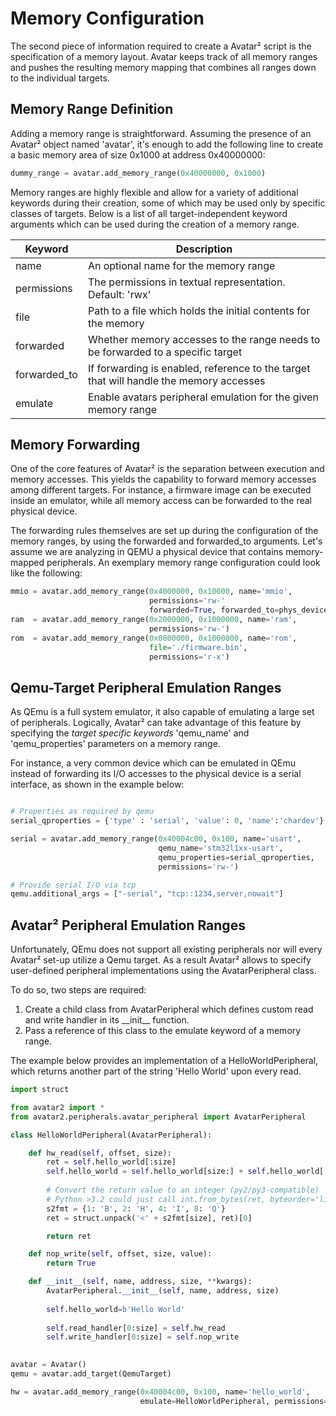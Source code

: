 # Memory Configuration

The second piece of information required to create a Avatar² script is the specification of
a memory layout. Avatar keeps track of all memory ranges and pushes the resulting
memory mapping that combines all ranges down to the individual targets.

## Memory Range Definition

Adding a memory range is straightforward. Assuming the presence of an Avatar²
object named 'avatar', it's enough to add the following line to create a basic
memory area of size 0x1000 at address 0x40000000:

```python
dummy_range = avatar.add_memory_range(0x40000000, 0x1000)
```

Memory ranges are highly flexible and allow for a variety of additional
keywords during their creation, some of which may be used only by 
specific classes of targets. Below is a list of all target-independent
keyword arguments which can be used during the creation of a memory range.

| Keyword      | Description                                                               |
|--------------|---------------------------------------------------------------------------|
| name         | An optional name for the memory range                                     |
| permissions  | The permissions in textual representation. Default: 'rwx'                 |
| file         | Path to a file which holds the initial contents for the memory            |
| forwarded    | Whether memory accesses to the range needs to be forwarded to a specific target |
| forwarded_to | If forwarding is enabled, reference to the target that will handle the memory accesses |
| emulate      | Enable avatars peripheral emulation for the given memory range            |

## Memory Forwarding

One of the core features of Avatar² is the separation between execution and 
memory accesses. This yields the capability to forward memory accesses
among different targets. For instance, a firmware image can be executed
inside an emulator, while all memory access can be forwarded to the real
physical device.

The forwarding rules themselves are set up during the configuration of the 
memory ranges, by using the forwarded and forwarded_to arguments.
Let's assume we are analyzing in QEMU a physical device that contains memory-mapped peripherals.
An exemplary memory range configuration could look like the following:

```python
mmio = avatar.add_memory_range(0x4000000, 0x10000, name='mmio',
                               permissions='rw-'
                               forwarded=True, forwarded_to=phys_device)
ram  = avatar.add_memory_range(0x2000000, 0x1000000, name='ram',
                               permissions='rw-')
rom  = avatar.add_memory_range(0x0800000, 0x1000000, name='rom',
                               file='./firmware.bin',
                               permissions='r-x')
```


## Qemu-Target Peripheral Emulation Ranges

As QEmu is a full system emulator, it also capable of emulating a large set of peripherals.
Logically, Avatar² can take advantage of this feature 
by specifying the _target specific keywords_
'qemu\_name' and 'qemu\_properties' parameters on a memory range.

For instance, a very common device which can be emulated in QEmu
instead of forwarding its I/O accesses to the physical device is a serial
interface, as shown in the example below:

```python

# Properties as required by qemu
serial_qproperties = {'type' : 'serial', 'value': 0, 'name':'chardev'}

serial = avatar.add_memory_range(0x40004c00, 0x100, name='usart',
                                 qemu_name='stm32l1xx-usart',
                                 qemu_properties=serial_qproperties, 
                                 permissions='rw-')

# Provide serial I/O via tcp
qemu.additional_args = ["-serial", "tcp::1234,server,nowait"]
```

## Avatar² Peripheral Emulation Ranges

Unfortunately, QEmu does not support all existing peripherals nor will every 
Avatar² set-up utilize a Qemu target.
As a result Avatar² allows to specify user-defined peripheral implementations
using the AvatarPeripheral class.

To do so, two steps are required:

1. Create a child class from AvatarPeripheral which defines custom read and
write handler in its \_\_init\_\_ function.
2. Pass a reference of this class to the emulate keyword of a memory range.

The example below provides an implementation of a HelloWorldPeripheral, which
returns another part of the string 'Hello World' upon every read.

```python
import struct

from avatar2 import *
from avatar2.peripherals.avatar_peripheral import AvatarPeripheral

class HelloWorldPeripheral(AvatarPeripheral):

    def hw_read(self, offset, size):         
        ret = self.hello_world[:size]
        self.hello_world = self.hello_world[size:] + self.hello_world[:size]
        
        # Convert the return value to an integer (py2/py3-compatible)
        # Python >3.2 could just call int.from_bytes(ret, byteorder='little')
        s2fmt = {1: 'B', 2: 'H', 4: 'I', 8: 'Q'}
        ret = struct.unpack('<' + s2fmt[size], ret)[0]

        return ret

    def nop_write(self, offset, size, value):
        return True    

    def __init__(self, name, address, size, **kwargs):
        AvatarPeripheral.__init__(self, name, address, size)
        
        self.hello_world=b'Hello World'
        
        self.read_handler[0:size] = self.hw_read 
        self.write_handler[0:size] = self.nop_write
        

avatar = Avatar()
qemu = avatar.add_target(QemuTarget)

hw = avatar.add_memory_range(0x40004c00, 0x100, name='hello_world',
                             emulate=HelloWorldPeripheral, permissions='rw-')        
```
